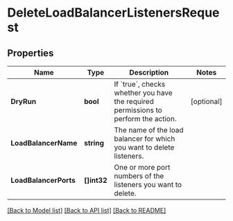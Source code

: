 # DeleteLoadBalancerListenersRequest

## Properties

Name | Type | Description | Notes
------------ | ------------- | ------------- | -------------
**DryRun** | **bool** | If &#x60;true&#x60;, checks whether you have the required permissions to perform the action. | [optional] 
**LoadBalancerName** | **string** | The name of the load balancer for which you want to delete listeners. | 
**LoadBalancerPorts** | **[]int32** | One or more port numbers of the listeners you want to delete. | 

[[Back to Model list]](../README.md#documentation-for-models) [[Back to API list]](../README.md#documentation-for-api-endpoints) [[Back to README]](../README.md)


